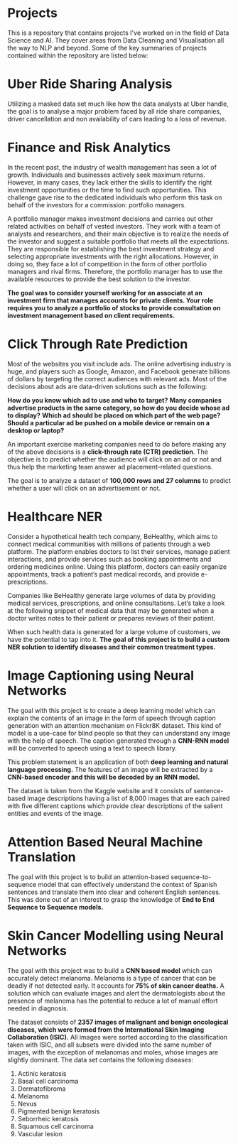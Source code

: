 # Projects
This is a repository that contains projects I've worked on in the field of Data Science and AI. They cover areas from Data Cleaning and Visualisation all the way to NLP and beyond.
Some of the key summaries of projects contained within the repository are listed below:

# Uber Ride Sharing Analysis
Utilizing a masked data set much like how the data analysts at Uber handle, the goal is to analyse a major problem faced by all ride share companies, driver cancellation and non availability of cars leading to a loss of revenue.

# Finance and Risk Analytics
In the recent past, the industry of wealth management has seen a lot of growth. Individuals and businesses actively seek maximum returns. However, in many cases, they lack either the skills to identify the right investment opportunities or the time to find such opportunities. This challenge gave rise to the dedicated individuals who perform this task on behalf of the investors for a commission: portfolio managers.

A portfolio manager makes investment decisions and carries out other related activities on behalf of vested investors. They work with a team of analysts and researchers, and their main objective is to realize the needs of the investor and suggest a suitable portfolio that meets all the expectations. They are responsible for establishing the best investment strategy and selecting appropriate investments with the right allocations. However, in doing so, they face a lot of competition in the form of other portfolio managers and rival firms. Therefore, the portfolio manager has to use the available resources to provide the best solution to the investor.

<b>The goal was to consider yourself working for an associate at an investment firm that manages accounts for private clients. Your role requires you to analyze a portfolio of stocks to provide consultation on investment management based on client requirements.</b>

# Click Through Rate Prediction
Most of the websites you visit include ads. The online advertising industry is huge, and players such as Google, Amazon, and Facebook generate billions of dollars by targeting the correct audiences with relevant ads.
Most of the decisions about ads are data-driven solutions such as the following: 

<b>How do you know which ad to use and who to target?</b>
<b>Many companies advertise products in the same category, so how do you decide whose ad to display?</b>
<b>Which ad should be placed on which part of the web page?</b>
<b>Should a particular ad be pushed on a mobile device or remain on a desktop or laptop?</b>

An important exercise marketing companies need to do before making any of the above decisions is a <b>click-through rate (CTR) prediction</b>. The objective is to predict whether the audience will click on an ad or not and thus help the marketing team answer ad placement-related questions.

The goal is to analyze a dataset of <b>100,000 rows and 27 columns</b> to predict whether a user will click on an advertisement or not. 

# Healthcare NER
Consider a hypothetical health tech company, BeHealthy, which aims to connect medical communities with millions of patients through a web platform. The platform enables doctors to list their services, manage patient interactions, and provide services such as booking appointments and ordering medicines online. Using this platform, doctors can easily organize appointments, track a patient’s past medical records, and provide e-prescriptions. 

Companies like BeHealthy generate large volumes of data by providing medical services, prescriptions, and online consultations. Let’s take a look at the following snippet of medical data that may be generated when a doctor writes notes to their patient or prepares reviews of their patient.

When such health data is generated for a large volume of customers, we have the potential to tap into it. <b>The goal of this project is to build a custom NER solution to identify diseases and their common treatment types.</b>

# Image Captioning using Neural Networks
The goal with this project is to create a deep learning model which can explain the contents of an image in the form of speech through caption generation with an attention mechanism on Flickr8K dataset. This kind of model is a use-case for blind people so that they can understand any image with the help of speech. The caption generated through a <b>CNN-RNN model</b> will be converted to speech using a text to speech library. 

This problem statement is an application of both <b>deep learning and natural language processing.</b> The features of an image will be extracted by a <b>CNN-based encoder and this will be decoded by an RNN model.</b>

The dataset is taken from the Kaggle website and it consists of sentence-based image descriptions having a list of 8,000 images that are each paired with five different captions which provide clear descriptions of the salient entities and events of the image.

# Attention Based Neural Machine Translation
The goal with this project is to build an attention-based sequence-to-sequence model that can effectively understand the context of Spanish sentences and translate them into clear and coherent English sentences. This was done out of an interest to grasp the knowledge of <b>End to End Sequence to Sequence models.</b>

# Skin Cancer Modelling using Neural Networks
The goal with this project was to build a <b>CNN based model</b> which can accurately detect melanoma. Melanoma is a type of cancer that can be deadly if not detected early. It accounts for <b>75% of skin cancer deaths.</b> A solution which can evaluate images and alert the dermatologists about the presence of melanoma has the potential to reduce a lot of manual effort needed in diagnosis.

The dataset consists of <b>2357 images of malignant and benign oncological diseases, which were formed from the International Skin Imaging Collaboration (ISIC).</b> All images were sorted according to the classification taken with ISIC, and all subsets were divided into the same number of images, with the exception of melanomas and moles, whose images are slightly dominant.
The data set contains the following diseases:

1. Actinic keratosis
2. Basal cell carcinoma
3. Dermatofibroma
4. Melanoma
5. Nevus
6. Pigmented benign keratosis
7. Seborrheic keratosis
8. Squamous cell carcinoma
9. Vascular lesion
